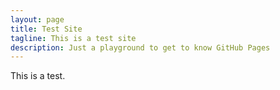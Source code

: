 ```yaml
---
layout: page
title: Test Site
tagline: This is a test site
description: Just a playground to get to know GitHub Pages
---
```


This is a test.